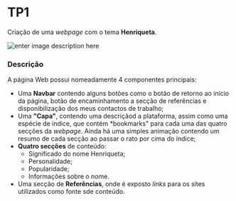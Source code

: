 # TP1
Criação de uma *webpage* com o tema **Henriqueta**.

![enter image description here](https://raw.githubusercontent.com/henriqueparola/RPCW2023/master/TP1/images/henriquetaWebpage.png)

### Descrição
A página Web possui nomeadamente 4  componentes principais:
* Uma **Navbar** contendo alguns botões como o botão de retorno ao início da página, botão de encaminhamento a secção de referências e disponibilização dos meus contactos de trabalho;
* Uma **"Capa"**, contendo uma descriçãod a plataforma, assim como uma espécie de índice, que contém *bookmarks" para cada uma das quatro secções da *webpage*. Ainda há uma simples animação contendo um resumo de cada secção ao passar o rato por cima do índice;
* **Quatro  secções** de conteúdo:
	* Significado do nome Henriqueta;
	* Personalidade;
	* Popularidade;
	* Informações sobre o nome. 
* Uma secção de **Referências**, onde é exposto *links* para os sites utilizados como fonte sde conteúdo. 